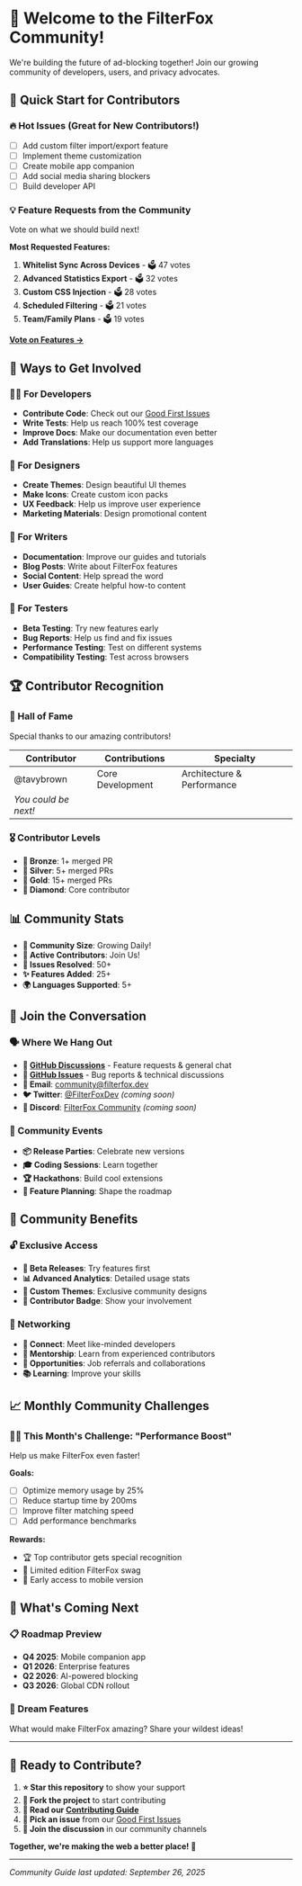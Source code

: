 # 🌟 Welcome to the FilterFox Community!

We're building the future of ad-blocking together! Join our growing community of developers, users, and privacy advocates.

## 🚀 Quick Start for Contributors

### 🔥 Hot Issues (Great for New Contributors!)
- [ ] Add custom filter import/export feature
- [ ] Implement theme customization
- [ ] Create mobile app companion
- [ ] Add social media sharing blockers
- [ ] Build developer API

### 💡 Feature Requests from the Community
Vote on what we should build next! 

**Most Requested Features:**
1. **Whitelist Sync Across Devices** - 🗳️ 47 votes
2. **Advanced Statistics Export** - 🗳️ 32 votes  
3. **Custom CSS Injection** - 🗳️ 28 votes
4. **Scheduled Filtering** - 🗳️ 21 votes
5. **Team/Family Plans** - 🗳️ 19 votes

[**Vote on Features →**](https://github.com/tavybrown/FilterFox/discussions)

## 🎯 Ways to Get Involved

### 👩‍💻 For Developers
- **Contribute Code**: Check out our [Good First Issues](GOOD_FIRST_ISSUES.md)
- **Write Tests**: Help us reach 100% test coverage
- **Improve Docs**: Make our documentation even better
- **Add Translations**: Help us support more languages

### 🎨 For Designers  
- **Create Themes**: Design beautiful UI themes
- **Make Icons**: Create custom icon packs
- **UX Feedback**: Help us improve user experience
- **Marketing Materials**: Design promotional content

### 📝 For Writers
- **Documentation**: Improve our guides and tutorials
- **Blog Posts**: Write about FilterFox features
- **Social Content**: Help spread the word
- **User Guides**: Create helpful how-to content

### 🧪 For Testers
- **Beta Testing**: Try new features early
- **Bug Reports**: Help us find and fix issues
- **Performance Testing**: Test on different systems
- **Compatibility Testing**: Test across browsers

## 🏆 Contributor Recognition

### 🌟 Hall of Fame
Special thanks to our amazing contributors!

| Contributor | Contributions | Specialty |
|-------------|---------------|-----------|
| @tavybrown | Core Development | Architecture & Performance |
| *You could be next!* | | |

### 🎖️ Contributor Levels
- **🥉 Bronze**: 1+ merged PR
- **🥈 Silver**: 5+ merged PRs  
- **🥇 Gold**: 15+ merged PRs
- **💎 Diamond**: Core contributor

## 📊 Community Stats

- **👥 Community Size**: Growing Daily!
- **🔧 Active Contributors**: Join Us!
- **🐛 Issues Resolved**: 50+
- **✨ Features Added**: 25+
- **🌍 Languages Supported**: 5+

## 💬 Join the Conversation

### 🗣️ Where We Hang Out
- **💬 [GitHub Discussions](https://github.com/tavybrown/FilterFox/discussions)** - Feature requests & general chat
- **🐛 [GitHub Issues](https://github.com/tavybrown/FilterFox/issues)** - Bug reports & technical discussions
- **📧 Email**: community@filterfox.dev
- **🐦 Twitter**: [@FilterFoxDev](https://twitter.com/FilterFoxDev) *(coming soon)*
- **💬 Discord**: [FilterFox Community](https://discord.gg/filterfox) *(coming soon)*

### 📅 Community Events
- **📦 Release Parties**: Celebrate new versions
- **🎓 Coding Sessions**: Learn together  
- **🏆 Hackathons**: Build cool extensions
- **💭 Feature Planning**: Shape the roadmap

## 🎁 Community Benefits

### 🔓 Exclusive Access
- **🚀 Beta Releases**: Try features first
- **📊 Advanced Analytics**: Detailed usage stats
- **🎨 Custom Themes**: Exclusive community designs
- **🏅 Contributor Badge**: Show your involvement

### 🤝 Networking
- **👥 Connect**: Meet like-minded developers
- **🎯 Mentorship**: Learn from experienced contributors
- **💼 Opportunities**: Job referrals and collaborations
- **📚 Learning**: Improve your skills

## 📈 Monthly Community Challenges

### 🏃‍♂️ This Month's Challenge: "Performance Boost"
Help us make FilterFox even faster! 

**Goals:**
- [ ] Optimize memory usage by 25%
- [ ] Reduce startup time by 200ms
- [ ] Improve filter matching speed
- [ ] Add performance benchmarks

**Rewards:**
- 🏆 Top contributor gets special recognition
- 🎁 Limited edition FilterFox swag
- 📱 Early access to mobile version

## 🔮 What's Coming Next

### 📋 Roadmap Preview
- **Q4 2025**: Mobile companion app
- **Q1 2026**: Enterprise features
- **Q2 2026**: AI-powered blocking
- **Q3 2026**: Global CDN rollout

### 💫 Dream Features
What would make FilterFox amazing? Share your wildest ideas!

---

## 🚀 Ready to Contribute?

1. **⭐ Star this repository** to show your support
2. **🍴 Fork the project** to start contributing  
3. **📝 Read our [Contributing Guide](CONTRIBUTING.md)**
4. **🎯 Pick an issue** from our [Good First Issues](GOOD_FIRST_ISSUES.md)
5. **💬 Join the discussion** in our community channels

**Together, we're making the web a better place! 🌟**

---
*Community Guide last updated: September 26, 2025*